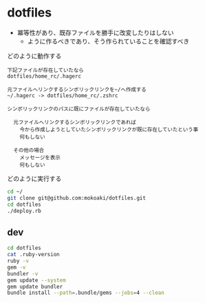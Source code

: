 # dotfiles

- 冪等性があり、既存ファイルを勝手に改変したりはしない
  - ように作るべきであり、そう作られていることを確認すべき

どのように動作する

```text
下記ファイルが存在していたなら
dotfiles/home_rc/.hagerc

元ファイルへリンクするシンボリックリンクを~/へ作成する
~/.hagerc -> dotfiles/home_rc/.zshrc

シンボリックリンクのパスに既にファイルが存在していたなら

  元ファイルへリンクするシンボリックリンクであれば
    今から作成しようとしていたシンボリックリンクが既に存在していたという事
    何もしない

  その他の場合
    メッセージを表示
    何もしない
```

どのように実行する

```sh
cd ~/
git clone git@github.com:mokoaki/dotfiles.git
cd dotfiles
./deploy.rb
```

## dev

```sh
cd dotfiles
cat .ruby-version
ruby -v
gem -v
bundler -v
gem update --system
gem update bundler
bundle install --path=.bundle/gems --jobs=4 --clean
```
